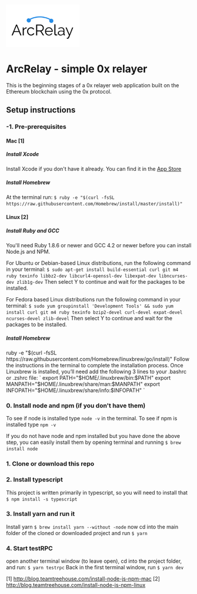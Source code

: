 <img src="https://github.com/easyish/arcrelay/blob/master/arcrelay_logo.png" width="200px" >

# ArcRelay - simple 0x relayer

This is the beginning stages of a 0x relayer web application built on the Ethereum blockchain using the 0x protocol.

## Setup instructions

### -1. Pre-prerequisites
#### Mac [1]
##### Install Xcode
Install Xcode if you don't have it already. You can find it in the [App Store](https://itunes.apple.com/us/app/xcode/id497799835?mt=12)

##### Install Homebrew
At the terminal run:
`
$ ruby -e "$(curl -fsSL https://raw.githubusercontent.com/Homebrew/install/master/install)"
`

#### Linux [2]
##### Install Ruby and GCC
You'll need Ruby 1.8.6 or newer and GCC 4.2 or newer before you can install Node.js and NPM.

For Ubuntu or Debian-based Linux distributions, run the following command in your terminal: 
`
$ sudo apt-get install build-essential curl git m4 ruby texinfo libbz2-dev libcurl4-openssl-dev libexpat-dev libncurses-dev zlib1g-dev
`
Then select Y to continue and wait for the packages to be installed.

For Fedora based Linux distributions run the following command in your terminal: 
`
$ sudo yum groupinstall 'Development Tools' && sudo yum install curl git m4 ruby texinfo bzip2-devel curl-devel expat-devel ncurses-devel zlib-devel
`
Then select Y to continue and wait for the packages to be installed.

##### Install Homebrew
ruby -e "$(curl -fsSL https://raw.githubusercontent.com/Homebrew/linuxbrew/go/install)" Follow the instructions in the terminal to complete the installation process.
Once Linuxbrew is installed, you’ll need add the following 3 lines to your .bashrc or .zshrc file:
`
  export PATH="$HOME/.linuxbrew/bin:$PATH"
  export MANPATH="$HOME/.linuxbrew/share/man:$MANPATH"
  export INFOPATH="$HOME/.linuxbrew/share/info:$INFOPATH"
`

### 0. Install node and npm (if you don't have them)
To see if node is installed type `node -v` in the terminal. To see if npm is installed type `npm -v`

If you do not have node and npm installed but you have done the above step, you can easily install them by opening terminal and running
`
$ brew install node
`

### 1. Clone or download this repo

### 2. Install typescript
This project is written primarily in typescript, so you will need to install that
`
$ npm install -s typescript
`

### 3. Install yarn and run it
Install yarn
`
$ brew install yarn --without -node
`
now cd into the main folder of the cloned or downloaded project and run
`
$ yarn
`
### 4. Start testRPC
open another terminal window (to leave open), cd into the project folder, and run:
`
$ yarn testrpc
`
Back in the first terminal window, run
`
$ yarn dev
`




[1] http://blog.teamtreehouse.com/install-node-js-npm-mac
[2] http://blog.teamtreehouse.com/install-node-js-npm-linux
